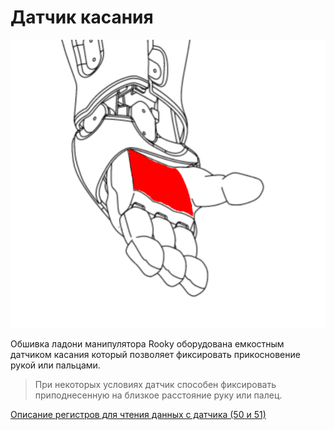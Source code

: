 # Датчик касания
![touch](/Rooky/res/touch.png)

Обшивка ладони манипулятора Rooky оборудована емкостным датчиком касания который позволяет фиксировать прикосновение рукой или пальцами. 

> При некоторых условиях датчик способен фиксировать приподнесенную на близкое расстояние руку или палец.

[Описание регистров для чтения данных с датчика (50 и 51)](/Rooky/servo#описание-регистров-сервопривода-типа-2-кисть-и-пальцы)